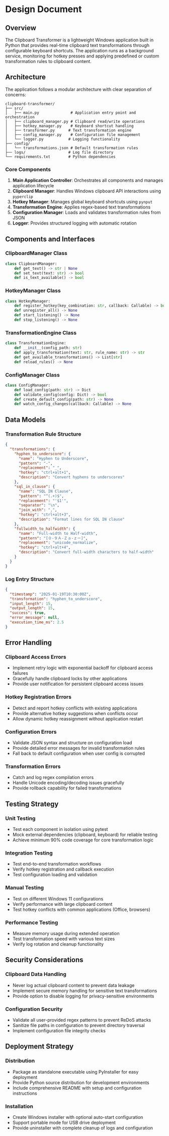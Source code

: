 # Design Document

## Overview

The Clipboard Transformer is a lightweight Windows application built in Python that provides real-time clipboard text transformations through configurable keyboard shortcuts. The application runs as a background service, monitoring for hotkey presses and applying predefined or custom transformation rules to clipboard content.

## Architecture

The application follows a modular architecture with clear separation of concerns:

```
clipboard-transformer/
├── src/
│   ├── main.py              # Application entry point and orchestration
│   ├── clipboard_manager.py # Clipboard read/write operations
│   ├── hotkey_manager.py    # Keyboard shortcut handling
│   ├── transformer.py      # Text transformation engine
│   ├── config_manager.py    # Configuration file management
│   └── logger.py           # Logging functionality
├── config/
│   └── transformations.json # Default transformation rules
├── logs/                   # Log file directory
└── requirements.txt        # Python dependencies
```

### Core Components

1. **Main Application Controller**: Orchestrates all components and manages application lifecycle
2. **Clipboard Manager**: Handles Windows clipboard API interactions using `pyperclip`
3. **Hotkey Manager**: Manages global keyboard shortcuts using `pynput`
4. **Transformation Engine**: Applies regex-based text transformations
5. **Configuration Manager**: Loads and validates transformation rules from JSON
6. **Logger**: Provides structured logging with automatic rotation

## Components and Interfaces

### ClipboardManager Class
```python
class ClipboardManager:
    def get_text() -> str | None
    def set_text(text: str) -> bool
    def is_text_available() -> bool
```

### HotkeyManager Class
```python
class HotkeyManager:
    def register_hotkey(key_combination: str, callback: Callable) -> bool
    def unregister_all() -> None
    def start_listening() -> None
    def stop_listening() -> None
```

### TransformationEngine Class
```python
class TransformationEngine:
    def __init__(config_path: str)
    def apply_transformation(text: str, rule_name: str) -> str
    def get_available_transformations() -> List[str]
    def reload_rules() -> None
```

### ConfigManager Class
```python
class ConfigManager:
    def load_config(path: str) -> Dict
    def validate_config(config: Dict) -> bool
    def create_default_config(path: str) -> None
    def watch_config_changes(callback: Callable) -> None
```

## Data Models

### Transformation Rule Structure
```json
{
  "transformations": {
    "hyphen_to_underscore": {
      "name": "Hyphen to Underscore",
      "pattern": "-",
      "replacement": "_",
      "hotkey": "ctrl+alt+1",
      "description": "Convert hyphens to underscores"
    },
    "sql_in_clause": {
      "name": "SQL IN Clause",
      "pattern": "^(.+)$",
      "replacement": "'$1'",
      "separator": "\n",
      "join_with": ",",
      "hotkey": "ctrl+alt+3",
      "description": "Format lines for SQL IN clause"
    },
    "fullwidth_to_halfwidth": {
      "name": "Full-width to Half-width",
      "pattern": "[０-９Ａ-Ｚａ-ｚー]",
      "replacement": "unicode_normalize",
      "hotkey": "ctrl+alt+4",
      "description": "Convert full-width characters to half-width"
    }
  }
}
```

### Log Entry Structure
```json
{
  "timestamp": "2025-01-19T10:30:00Z",
  "transformation": "hyphen_to_underscore",
  "input_length": 15,
  "output_length": 15,
  "success": true,
  "error_message": null,
  "execution_time_ms": 2.5
}
```

## Error Handling

### Clipboard Access Errors
- Implement retry logic with exponential backoff for clipboard access failures
- Gracefully handle clipboard locks by other applications
- Provide user notification for persistent clipboard access issues

### Hotkey Registration Errors
- Detect and report hotkey conflicts with existing applications
- Provide alternative hotkey suggestions when conflicts occur
- Allow dynamic hotkey reassignment without application restart

### Configuration Errors
- Validate JSON syntax and structure on configuration load
- Provide detailed error messages for invalid transformation rules
- Fall back to default configuration when user config is corrupted

### Transformation Errors
- Catch and log regex compilation errors
- Handle Unicode encoding/decoding issues gracefully
- Provide rollback capability for failed transformations

## Testing Strategy

### Unit Testing
- Test each component in isolation using pytest
- Mock external dependencies (clipboard, keyboard) for reliable testing
- Achieve minimum 90% code coverage for core transformation logic

### Integration Testing
- Test end-to-end transformation workflows
- Verify hotkey registration and callback execution
- Test configuration loading and validation

### Manual Testing
- Test on different Windows 11 configurations
- Verify performance with large clipboard content
- Test hotkey conflicts with common applications (Office, browsers)

### Performance Testing
- Measure memory usage during extended operation
- Test transformation speed with various text sizes
- Verify log rotation and cleanup functionality

## Security Considerations

### Clipboard Data Handling
- Never log actual clipboard content to prevent data leakage
- Implement secure memory handling for sensitive text transformations
- Provide option to disable logging for privacy-sensitive environments

### Configuration Security
- Validate all user-provided regex patterns to prevent ReDoS attacks
- Sanitize file paths in configuration to prevent directory traversal
- Implement configuration file integrity checks

## Deployment Strategy

### Distribution
- Package as standalone executable using PyInstaller for easy deployment
- Provide Python source distribution for development environments
- Include comprehensive README with setup and configuration instructions

### Installation
- Create Windows installer with optional auto-start configuration
- Support portable mode for USB drive deployment
- Provide uninstaller with complete cleanup of logs and configuration